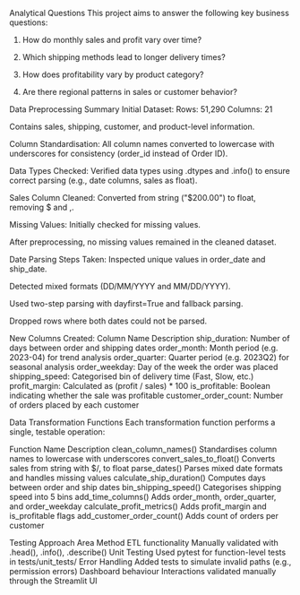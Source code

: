 Analytical Questions
This project aims to answer the following key business questions:

1. How do monthly sales and profit vary over time?

2. Which shipping methods lead to longer delivery times?

3. How does profitability vary by product category?

4. Are there regional patterns in sales or customer behavior?

Data Preprocessing Summary
Initial Dataset: 
Rows: 51,290
Columns: 21

Contains sales, shipping, customer, and product-level information.

Column Standardisation:
All column names converted to lowercase with underscores for consistency (order_id instead of Order ID).

Data Types Checked:
Verified data types using .dtypes and .info() to ensure correct parsing (e.g., date columns, sales as float).

Sales Column Cleaned:
Converted from string ("$200.00") to float, removing $ and ,.

Missing Values:
Initially checked for missing values.

After preprocessing, no missing values remained in the cleaned dataset.

Date Parsing
Steps Taken:
Inspected unique values in order_date and ship_date.

Detected mixed formats (DD/MM/YYYY and MM/DD/YYYY).

Used two-step parsing with dayfirst=True and fallback parsing.

Dropped rows where both dates could not be parsed.

New Columns Created:
Column Name	Description
ship_duration: Number of days between order and shipping dates
order_month: Month period (e.g. 2023-04) for trend analysis
order_quarter: Quarter period (e.g. 2023Q2) for seasonal analysis
order_weekday: Day of the week the order was placed
shipping_speed: Categorised bin of delivery time (Fast, Slow, etc.)
profit_margin: Calculated as (profit / sales) * 100
is_profitable: Boolean indicating whether the sale was profitable
customer_order_count: Number of orders placed by each customer

Data Transformation Functions
Each transformation function performs a single, testable operation:

Function Name	Description
clean_column_names()	Standardises column names to lowercase with underscores
convert_sales_to_float()	Converts sales from string with $/, to float
parse_dates()	Parses mixed date formats and handles missing values
calculate_ship_duration()	Computes days between order and ship dates
bin_shipping_speed()	Categorises shipping speed into 5 bins
add_time_columns()	Adds order_month, order_quarter, and order_weekday
calculate_profit_metrics()	Adds profit_margin and is_profitable flags
add_customer_order_count()	Adds count of orders per customer

Testing Approach
Area	Method
ETL functionality	Manually validated with .head(), .info(), .describe()
Unit Testing	Used pytest for function-level tests in tests/unit_tests/
Error Handling	Added tests to simulate invalid paths (e.g., permission errors)
Dashboard behaviour	Interactions validated manually through the Streamlit UI

